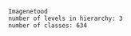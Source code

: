 
        Imagenetood
        number of levels in hierarchy: 3
        number of classes: 634
        